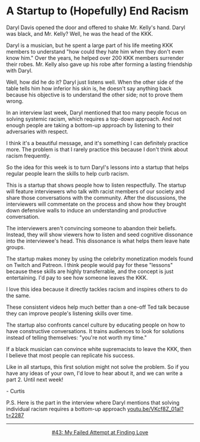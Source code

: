 # A Startup to (Hopefully) End Racism

Daryl Davis opened the door and offered to shake Mr. Kelly's hand. Daryl was black, and Mr. Kelly? Well, he was the head of the KKK.

Daryl is a musician, but he spent a large part of his life meeting KKK members to understand "how could they hate him when they don't even know him." Over the years, he helped over 200 KKK members surrender their robes. Mr. Kelly also gave up his robe after forming a lasting friendship with Daryl.

Well, how did he do it? Daryl just listens well. When the other side of the table tells him how inferior his skin is, he doesn't say anything back because his objective is to understand the other side; not to prove them wrong.

In an interview last week, Daryl mentioned that too many people focus on solving systemic racism, which requires a top-down approach. And not enough people are taking a bottom-up approach by listening to their adversaries with respect.

I think it's a beautiful message, and it's something I can definitely practice more. The problem is that I rarely practice this because I don't think about racism frequently.

So the idea for this week is to turn Daryl's lessons into a startup that helps regular people learn the skills to help curb racism.

This is a startup that shows people how to listen respectfully. The startup will feature interviewers who talk with racist members of our society and share those conversations with the community. After the discussions, the interviewers will commentate on the process and show how they brought down defensive walls to induce an understanding and productive conversation.

The interviewers aren't convincing someone to abandon their beliefs. Instead, they will show viewers how to listen and seed cognitive dissonance into the interviewee's head. This dissonance is what helps them leave hate groups.

The startup makes money by using the celebrity monetization models found on Twitch and Patreon. I think people would pay for these "lessons" because these skills are highly transferrable, and the concept is just entertaining. I'd pay to see how someone leaves the KKK.

I love this idea because it directly tackles racism and inspires others to do the same.

These consistent videos help much better than a one-off Ted talk because they can improve people's listening skills over time.

The startup also confronts cancel culture by educating people on how to have constructive conversations. It trains audiences to look for solutions instead of telling themselves: "you're not worth my time."

If a black musician can convince white supremacists to leave the KKK, then I believe that most people can replicate his success.

Like in all startups, this first solution might not solve the problem. So if you have any ideas of your own, I'd love to hear about it, and we can write a part 2. Until next week!

\- Curtis

P.S. Here is the part in the interview where Daryl mentions that solving individual racism requires a bottom-up approach [youtu.be/VKcf8Z_01aI?t=2287](https://youtu.be/VKcf8Z_01aI?t=2287)

<!--START OF FOOTER-->
<hr style="margin-top:9px;height:1px;border: 0;background-image: linear-gradient(to right, rgba(0, 0, 0, 0.0), rgba(0, 0, 0, 0.5),rgba(0, 0, 0, 0.0));">
<!--START OF ISSUE NAVIGATION LINKS-->
<p align="center"><a href='043_my_failed_attempt_at_finding_love.md'>#43: My Failed Attempt at Finding Love</a></p>
<!--START OF ISSUE NAVIGATION LINKS-->
<!--END OF FOOTER-->
